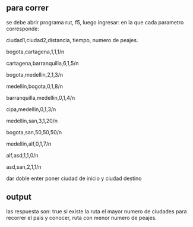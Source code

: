## para correr
se debe abrir programa rut, f5, luego ingresar:
en la que cada parametro corresponde:

ciudad1,ciudad2,distancia, tiempo, numero de peajes.

bogota,cartagena,1,1,1/n

cartagena,barranquilla,6,1,5/n

bogota,medellin,2,1,3/n

medellin,bogota,0,1,8/n

barranquilla,medellin,0,1,4/n

cipa,medellin,0,1,3/n

medellin,san,3,1,20/n

bogota,san,50,50,50/n

medellin,alf,0,1,7/n

alf,asd,1,1,0/n

asd,san,2,1,1/n

dar doble enter
poner ciudad de inicio y ciudad destino

## output
las respuesta son:
true si existe la ruta
el mayor numero de ciudades para recorrer el pais y conocer,
ruta con menor numero de peajes.


